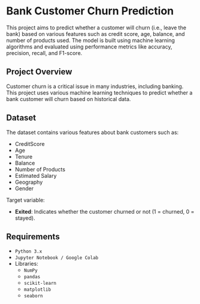 # Bank Customer Churn Prediction

This project aims to predict whether a customer will churn (i.e., leave the bank) based on various features such as credit score, age, balance, and number of products used. The model is built using machine learning algorithms and evaluated using performance metrics like accuracy, precision, recall, and F1-score.

## Project Overview
Customer churn is a critical issue in many industries, including banking. This project uses various machine learning techniques to predict whether a bank customer will churn based on historical data.

## Dataset
The dataset contains various features about bank customers such as:
- CreditScore
- Age
- Tenure
- Balance
- Number of Products
- Estimated Salary
- Geography
- Gender

Target variable:
- **Exited**: Indicates whether the customer churned or not (1 = churned, 0 = stayed).

## Requirements
- ``Python 3.x``
- ``Jupyter Notebook / Google Colab``
- Libraries:
  - ``NumPy``
  - ``pandas``
  - ``scikit-learn``
  - ``matplotlib``
  - ``seaborn``
